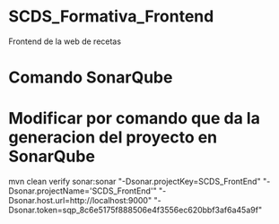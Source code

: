 # SCDS_Formativa_Frontend
Frontend de la web de recetas

# Comando SonarQube
# Modificar por comando que da la generacion del proyecto en SonarQube
mvn clean verify sonar:sonar "-Dsonar.projectKey=SCDS_FrontEnd" "-Dsonar.projectName='SCDS_FrontEnd'" "-Dsonar.host.url=http://localhost:9000" "-Dsonar.token=sqp_8c6e5175f888506e4f3556ec620bbf3af6a45a9f"